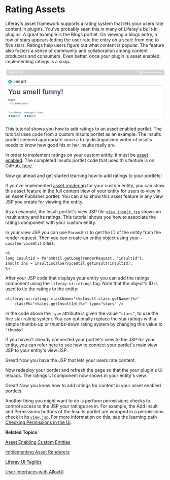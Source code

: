 # Rating Assets [](id=rating-assets)

<!--
Testing Notes:

The starting example portlet for this tutorial is at ...
liferay-docs\develop\tutorials\tutorials-sdk-6.2-ga3\portlets\asset-framework-02-asset-enable-insults-portlet

On completing this tutorial, the example portlet looks like the portlet at ...
liferay-docs\develop\tutorials\tutorials-sdk-6.2-ga3\portlets\asset-framework-03-end-insults-portlet

Make sure to read their README files.
-->

Liferay's asset framework supports a rating system that lets your users rate
content in plugins. You've probably seen this in many of Liferay's built-in
plugins. A great example is the Blogs portlet. On viewing a blogs entry,
a row of stars appears letting the user rate the entry on a scale from one to
five stars. Ratings help users figure out what content is popular. The feature
also fosters a sense of community and collaboration among content producers and
consumers. Even better, once your plugin is asset enabled, implementing ratings
is a snap. 

![Figure 1: Users can now rate instances of your custom entities.](../../images/asset-fw-ratings.png)

This tutorial shows you how to add ratings to an asset enabled portlet. The
tutorial uses code from a custom Insults portlet as an example. The Insults
portlet seemed appropriate since a truly distinguished writer of insults needs
to know how good his or her insults really are. 

In order to implement ratings on your custom entity, it must be [asset enabled](/develop/tutorials/-/knowledge_base/6-2/adding-updating-and-deleting-assets-for-custom-entities). 
The completed Insults portlet code that uses this feature is on GitHub, [here](https://github.com/liferay/liferay-docs/tree/6.2.x/develop/tutorials/tutorials-sdk-6.2-ga3/portlets/asset-framework-03-end-insults-portlet).

Now go ahead and get started learning how to add ratings to your portlets!

If you've implemented [asset rendering](/develop/learning-paths/-/knowledge_base/6-2/implementing-asset-renderers)
for your custom entity, you can show this asset feature in the full content view
of your entity for users to view in an Asset Publisher portlet. You can also
show this asset feature in any view JSP you create for viewing the entity. 

As an example, the Insult portlet's view JSP file [`view_insult.jsp`](https://github.com/liferay/liferay-docs/blob/6.2.x/develop/tutorials/tutorials-sdk-6.2-ga3/portlets/asset-framework-03-end-insults-portlet/docroot/html/insult/view_insult.jsp)
shows an insult entity and its ratings. This tutorial shows you how to associate
the ratings component with your custom entity.

In your view JSP you can use `ParamUtil` to get the ID of the entity from the
render request. Then you can create an entity object using your
`-LocalServiceUtil` class. 

    <%
    long insultId = ParamUtil.getLong(renderRequest, "insultId");
    Insult ins = InsultLocalServiceUtil.getInsult(insultId);
    %>

After your JSP code that displays your entity you can add the ratings component
using the `liferay-ui:ratings` tag. Note that the object's ID is used to tie the
ratings to the entity:

    <liferay-ui:ratings className="<%=Insult.class.getName()%>"
        classPK="<%=ins.getInsultId()%>" type="stars" />

In the code above the `type` attribute is given the value `"stars"`, to use the
five star rating system. You can optionally replace the star ratings with a
simple thumbs-up or thumbs-down rating system by changing this value to
`"thumbs"`.

If you haven't already connected your portlet's view to the JSP for your entity,
you can refer [here](/develop/tutorials/-/knowledge_base/6-2/relating-assets#creating-a-url-to-your-new-jsp)
to see how to connect your portlet's main view JSP to your entity's view JSP.

Great! Now you have the JSP that lets your users rate content.

Now redeploy your portlet and refresh the page so that the your plugin's UI
reloads. The ratings UI component now shows in your entity's view. 

Great! Now you know how to add ratings for content in your asset enabled 
portlets. 

Another thing you might want to do is perform permissions checks to control 
access to the JSP your ratings are in. For example, the Add Insult and 
Permissions buttons of the Insults portlet are wrapped in a permissions check in 
its [`view.jsp`](https://github.com/liferay/liferay-docs/blob/6.2.x/develop/tutorials/tutorials-sdk-6.2-ga3/portlets/asset-framework-03-end-insults-portlet/docroot/html/insult/view.jsp).
For more information on this, see the learning path [Checking Permissions in the UI](/develop/learning-paths/-/knowledge_base/6-2/checking-for-permissions-in-the-ui).

**Related Topics**

[Asset Enabling Custom Entities](/develop/learning-paths/-/knowledge_base/6-2/asset-enabling-custom-entities)

[Implementing Asset Renderers](/develop/learning-paths/-/knowledge_base/6-2/implementing-asset-renderers)

[Liferay UI Taglibs](/develop/tutorials/-/knowledge_base/6-2/liferay-ui-taglibs)

[User Interfaces with AlloyUI](/develop/tutorials/-/knowledge_base/6-2/alloyui)